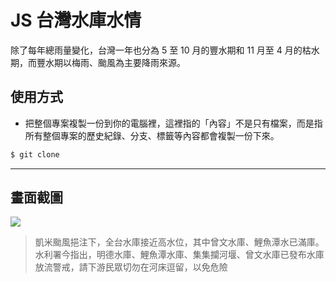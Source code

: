# JS 台灣水庫水情

除了每年總雨量變化，台灣一年也分為 5 至 10 月的豐水期和 11 月至 4 月的枯水期，而豐水期以梅雨、颱風為主要降雨來源。

## 使用方式
- 把整個專案複製一份到你的電腦裡，這裡指的「內容」不是只有檔案，而是指所有整個專案的歷史紀錄、分支、標籤等內容都會複製一份下來。
```sh
$ git clone
```

----

## 畫面截圖
![](https://i.imgur.com/CEaFUr4.png)
> 凱米颱風挹注下，全台水庫接近高水位，其中曾文水庫、鯉魚潭水已滿庫。水利署今指出，明德水庫、鯉魚潭水庫、集集攔河堰、曾文水庫已發布水庫放流警戒，請下游民眾切勿在河床逗留，以免危險
